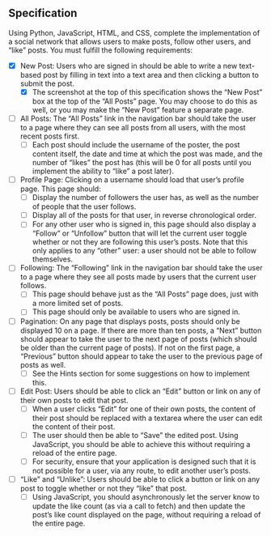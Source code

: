 ## Specification

Using Python, JavaScript, HTML, and CSS, complete the implementation of a social network that allows users to make posts, follow other users, and “like” posts. You must fulfill the following requirements:

- [x] New Post: Users who are signed in should be able to write a new text-based post by filling in text into a text area and then clicking a button to submit the post.
    - [x] The screenshot at the top of this specification shows the “New Post” box at the top of the “All Posts” page. You may choose to do this as well, or you may make the “New Post” feature a separate page.
- [ ] All Posts: The “All Posts” link in the navigation bar should take the user to a page where they can see all posts from all users, with the most recent posts first.
    - [ ] Each post should include the username of the poster, the post content itself, the date and time at which the post was made, and the number of “likes” the post has (this will be 0 for all posts until you implement the ability to “like” a post later).
- [ ] Profile Page: Clicking on a username should load that user’s profile page. This page should:
    - [ ] Display the number of followers the user has, as well as the number of people that the user follows.
    - [ ] Display all of the posts for that user, in reverse chronological order.
    - [ ] For any other user who is signed in, this page should also display a “Follow” or “Unfollow” button that will let the current user toggle whether or not they are following this user’s posts. Note that this only applies to any “other” user: a user should not be able to follow themselves.
- [ ] Following: The “Following” link in the navigation bar should take the user to a page where they see all posts made by users that the current user follows.
    - [ ] This page should behave just as the “All Posts” page does, just with a more limited set of posts.
    - [ ] This page should only be available to users who are signed in.
- [ ] Pagination: On any page that displays posts, posts should only be displayed 10 on a page. If there are more than ten posts, a “Next” button should appear to take the user to the next page of posts (which should be older than the current page of posts). If not on the first page, a “Previous” button should appear to take the user to the previous page of posts as well.
    - [ ] See the Hints section for some suggestions on how to implement this.
- [ ] Edit Post: Users should be able to click an “Edit” button or link on any of their own posts to edit that post.
    - [ ] When a user clicks “Edit” for one of their own posts, the content of their post should be replaced with a textarea where the user can edit the content of their post.
    - [ ] The user should then be able to “Save” the edited post. Using JavaScript, you should be able to achieve this without requiring a reload of the entire page.
    - [ ] For security, ensure that your application is designed such that it is not possible for a user, via any route, to edit another user’s posts.
- [ ] “Like” and “Unlike”: Users should be able to click a button or link on any post to toggle whether or not they “like” that post.
    - [ ] Using JavaScript, you should asynchronously let the server know to update the like count (as via a call to fetch) and then update the post’s like count displayed on the page, without requiring a reload of the entire page.